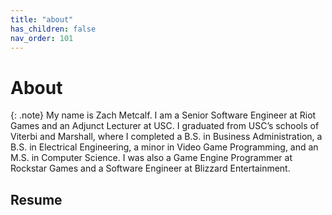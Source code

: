 ```yaml
---
title: "about"
has_children: false
nav_order: 101
---
```


# About

{: .note}
My name is Zach Metcalf. I am a Senior Software Engineer at Riot Games and an Adjunct Lecturer at USC. I graduated from USC’s schools of Viterbi and Marshall, where I completed a B.S. in Business Administration, a B.S. in Electrical Engineering, a minor in Video Game Programming, and an M.S. in Computer Science. I was also a Game Engine Programmer at Rockstar Games and a Software Engineer at Blizzard Entertainment.

## Resume

<html>
  <body>
    <object data="/data/docs/zmetcalf_resume.pdf?#zoom=85&scrollbar=0&toolbar=0&navpanes=0" 
        type="application/pdf"
        width="100%"
        height="800px">
    </object>
  </body>
</html>
